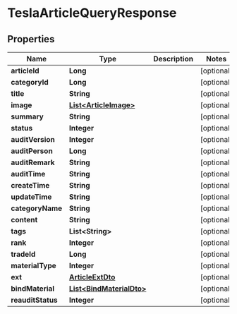 

# TeslaArticleQueryResponse


## Properties

Name | Type | Description | Notes
------------ | ------------- | ------------- | -------------
**articleId** | **Long** |  |  [optional]
**categoryId** | **Long** |  |  [optional]
**title** | **String** |  |  [optional]
**image** | [**List&lt;ArticleImage&gt;**](ArticleImage.md) |  |  [optional]
**summary** | **String** |  |  [optional]
**status** | **Integer** |  |  [optional]
**auditVersion** | **Integer** |  |  [optional]
**auditPerson** | **Long** |  |  [optional]
**auditRemark** | **String** |  |  [optional]
**auditTime** | **String** |  |  [optional]
**createTime** | **String** |  |  [optional]
**updateTime** | **String** |  |  [optional]
**categoryName** | **String** |  |  [optional]
**content** | **String** |  |  [optional]
**tags** | **List&lt;String&gt;** |  |  [optional]
**rank** | **Integer** |  |  [optional]
**tradeId** | **Long** |  |  [optional]
**materialType** | **Integer** |  |  [optional]
**ext** | [**ArticleExtDto**](ArticleExtDto.md) |  |  [optional]
**bindMaterial** | [**List&lt;BindMaterialDto&gt;**](BindMaterialDto.md) |  |  [optional]
**reauditStatus** | **Integer** |  |  [optional]



